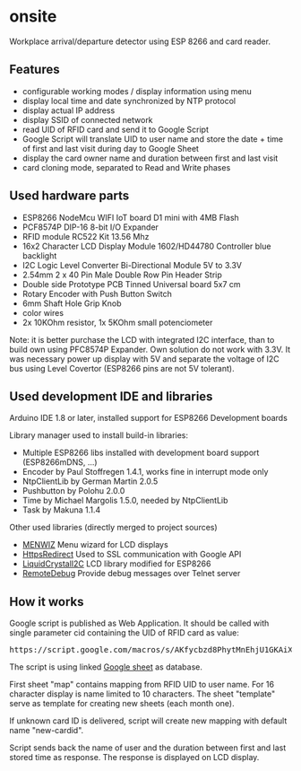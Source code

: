 # onsite
Workplace arrival/departure detector using ESP 8266 and card reader.
## Features
* configurable working modes / display information using menu
* display local time and date synchronized by NTP protocol
* display actual IP address
* display SSID of connected network
* read UID of RFID card and send it to Google Script
* Google Script will translate UID to user name and store the date + time of first and last
visit during day to Google Sheet
* display the card owner name and duration between first and last visit
* card cloning mode, separated to Read and Write phases

## Used hardware parts
* ESP8266 NodeMcu WIFI IoT board D1 mini with 4MB Flash
* PCF8574P DIP-16 8-bit I/O Expander
* RFID module RC522 Kit 13.56 Mhz
* 16x2 Character LCD Display Module 1602/HD44780 Controller blue backlight
* I2C Logic Level Converter Bi-Directional Module 5V to 3.3V
* 2.54mm 2 x 40 Pin Male Double Row Pin Header Strip
* Double side Prototype PCB Tinned Universal board 5x7 cm
* Rotary Encoder with Push Button Switch
* 6mm Shaft Hole Grip Knob
* color wires
* 2x 10KOhm resistor, 1x 5KOhm small potenciometer

Note: it is better purchase the LCD with integrated I2C interface, than to
build own using PFC8574P Expander. Own solution do not work with 3.3V. It
was necessary power up display with 5V and separate the voltage of I2C
bus using Level Covertor (ESP8266 pins are not 5V tolerant).

## Used development IDE and libraries
Arduino IDE 1.8 or later, installed support for ESP8266 Development boards

Library manager used to install build-in libraries:
* Multiple ESP8266 libs installed with development board support (ESP8266mDNS, ...)
* Encoder by Paul Stoffregen 1.4.1, works fine in interrupt mode only
* NtpClientLib by German Martin 2.0.5
* Pushbutton by Polohu 2.0.0
* Time by Michael Margolis 1.5.0, needed by NtpClientLib
* Task by Makuna 1.1.4

Other used libraries (directly merged to project sources)
* [MENWIZ](https://github.com/brunialti/MENWIZ) Menu wizard for LCD displays
* [HttpsRedirect](https://github.com/electronicsguy/ESP8266/tree/master/HTTPSRedirect) 
Used to SSL communication with Google API
* [LiquidCrystalI2C](https://github.com/agnunez/ESP8266-I2C-LCD1602) LCD library
modified for ESP8266
* [RemoteDebug](https://github.com/JoaoLopesF/ESP8266-RemoteDebug-Telnet) Provide
debug messages over Telnet server


## How it works

Google script is published as Web Application. It should be called with single parameter
cid containing the UID of RFID card as value:
<pre>
https://script.google.com/macros/s/AKfycbzd8PhytMnEhjU1GKAiXakhd8NDdnDEe2lBbhGbaVh1mNV3lQ/exec?cid=C3E602E9
</pre>
The script is using linked [Google sheet](https://docs.google.com/spreadsheets/d/189UJD2kwukoMbj9b04qCmCyUebviKi_xK6nt08bwLWs/edit#gid=0) as database. 

First sheet "map" contains
mapping from RFID UID to user name. For 16 character display is name limited to 10 characters.
The sheet "template" serve as template for creating new sheets (each month one).

If unknown card ID is delivered, script will create new mapping with default name
"new-cardid".

Script sends back the name of user and the duration between first and last stored 
time as response. The response is displayed on LCD display.

